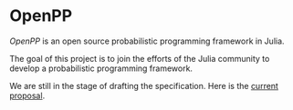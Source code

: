 # OpenPP

*OpenPP* is an open source probabilistic programming framework in Julia.

The goal of this project is to join the efforts of the Julia community to develop a probabilistic programming framework.

We are still in the stage of drafting the specification. Here is the [current proposal](http://openpp-proposal.readthedocs.org/en/latest/).

